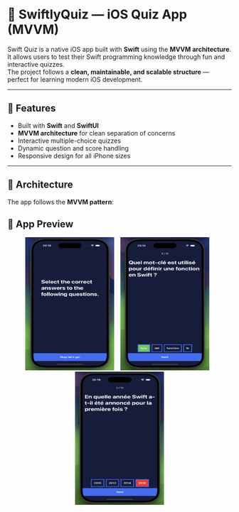 # 🧠 SwiftlyQuiz — iOS Quiz App (MVVM)

Swift Quiz is a native iOS app built with **Swift** using the **MVVM architecture**.  
It allows users to test their Swift programming knowledge through fun and interactive quizzes.  
The project follows a **clean, maintainable, and scalable structure** — perfect for learning modern iOS development.

---

## 🚀 Features
- Built with **Swift** and **SwiftUI**
- **MVVM architecture** for clean separation of concerns
- Interactive multiple-choice quizzes
- Dynamic question and score handling
- Responsive design for all iPhone sizes

---

## 🧩 Architecture
The app follows the **MVVM pattern**:

## 📱 App Preview
<p align="center">
  <img src="./intro.png" alt="Intro Screen" width="200" height="300" style="margin-right: 10px;">
  <img src="./true.png" alt="Correct Answer" width="200" height="300" style="margin-right: 10px;">
  <img src="./false.png" alt="Wrong Answer" width="200" height="300">
</p>
